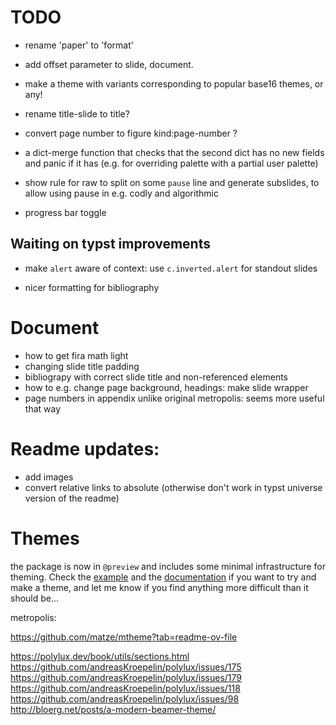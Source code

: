 # TODO

* rename 'paper' to 'format'
* add offset parameter to slide, document.
* make a theme with variants corresponding to popular base16 themes, or any!
* rename title-slide to title?
* convert page number to figure kind:page-number ?
* a dict-merge function that checks that the second dict has no new fields and
  panic if it has (e.g. for overriding palette with a partial user palette)

* show rule for raw to split on some `pause` line and generate subslides, to allow using pause in e.g. codly and algorithmic

* progress bar toggle

## Waiting on typst improvements

* make `alert` aware of context: use `c.inverted.alert` for standout slides

* nicer formatting for bibliography

# Document

* how to get fira math light
* changing slide title padding
* bibliograpy with correct slide title and non-referenced elements
* how to e.g. change page background, headings: make slide wrapper
* page numbers in appendix unlike original metropolis: seems more useful that way

# Readme updates:

* add images
* convert relative links to absolute (otherwise don't work in typst universe version of the readme)


# Themes

the package is now in `@preview` and includes some minimal infrastructure for theming. Check the [example](https://github.com/knuesel/typst-minideck/blob/main/themes/simple.typ) and the [documentation](https://github.com/knuesel/typst-minideck/blob/main/themes/README.md) if you want to try and make a theme, and let me know if you find anything more difficult than it should be...

metropolis:


https://github.com/matze/mtheme?tab=readme-ov-file

https://polylux.dev/book/utils/sections.html
https://github.com/andreasKroepelin/polylux/issues/175
https://github.com/andreasKroepelin/polylux/issues/179
https://github.com/andreasKroepelin/polylux/issues/118
https://github.com/andreasKroepelin/polylux/issues/98
http://bloerg.net/posts/a-modern-beamer-theme/
